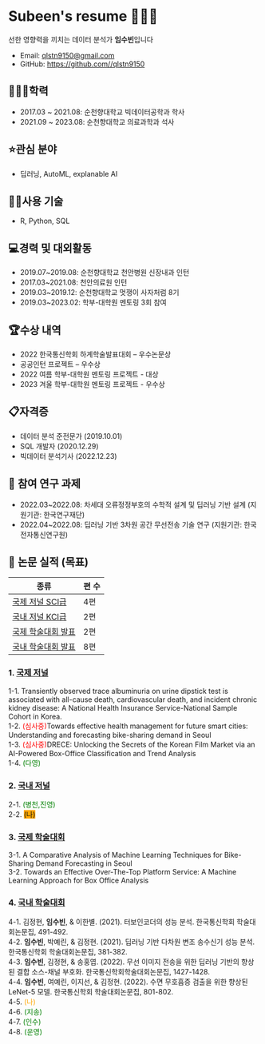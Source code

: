 # Subeen's resume 👩🏻‍💻
선한 영향력을 끼치는 데이터 분석가 **임수빈**입니다
* Email: [qlstn9150@gmail.com](qlstn9150@gmail.com)
* GitHub: https://github.com//qlstn9150

## ️👩🏻‍🎓학력
* 2017.03 ~ 2021.08: 순천향대학교 빅데이터공학과 학사
* 2021.09 ~ 2023.08: 순천향대학교 의료과학과 석사

## ⭐️관심 분야
* 딥러닝, AutoML, explanable AI

## 👍🏻사용 기술
* R, Python, SQL

## 💻경력 및 대외활동
* 2019.07~2019.08: 순천향대학교 천안병원 신장내과 인턴
* 2017.03~2021.08: 천안의료원 인턴
* 2019.03~2019.12: 순천향대학교 멋쟁이 사자처럼 8기
* 2019.03~2023.02: 학부-대학원 멘토링 3회 참여 

## 🏆수상 내역
* 2022 한국통신학회 하계학술발표대회 – 우수논문상
* 공공인턴 프로젝트 – 우수상
* 2022 여름 학부-대학원 멘토링 프로젝트 - 대상
* 2023 겨울 학부-대학원 멘토링 프로젝트 - 우수상

## 📋자격증
* 데이터 분석 준전문가 (2019.10.01)
* SQL 개발자 (2020.12.29)
* 빅데이터 분석기사 (2022.12.23)

## 📝 참여 연구 과제
* 2022.03~2022.08: 차세대 오류정정부호의 수학적 설계 및 딥러닝 기반 설계 (지원기관: 한국연구재단)
* 2022.04~2022.08: 딥러닝 기반 3차원 공간 무선전송 기술 연구 (지원기관: 한국전자통신연구원)

## 📑 논문 실적 (목표)
| 종류                                              | 편 수 |
|-------------------------------------------------|-----|
| [국제 저널 SCI급](../my_paper/international_journal) | 4편  |
| [국내 저널 KCI급](../my_paper/korea_journal)         | 2편  |
| [국제 학술대회 발표](../my_paper/international_paper)   | 2편  |
| [국내 학술대회 발표](../my_paper/korea_paper)           | 8편  |

### 1. [국제 저널](../my_paper/international_journal)
1-1. Transiently observed trace albuminuria on urine dipstick test is associated with all-cause death, cardiovascular death, and incident chronic kidney disease: A National Health Insurance Service-National Sample Cohort in Korea.  
1-2. <span style="color:red">(심사중)</span>Towards effective health management for future smart cities: Understanding and forecasting bike-sharing demand in Seoul  
1-3. <span style="color:red">(심사중)</span>DRECE: Unlocking the Secrets of the Korean Film Market via an AI-Powered Box-Office Classification and Trend Analysis  
1-4. <span style="color:green">(다영)</span> 

### 2. [국내 저널](../my_paper/korea_journal)
2-1. <span style="color:green">(병천,진영)</span>  
2-2. <span style="background-color:orange">(나)</span>  

### 3. [국제 학술대회](../my_paper/international_paper)
3-1. A Comparative Analysis of Machine Learning Techniques for Bike-Sharing Demand Forecasting in Seoul  
3-2. Towards an Effective Over-The-Top Platform Service: A Machine Learning Approach for Box Office Analysis  

### 4. [국내 학술대회](../my_paper/korea_paper)
4-1.	김정현, **임수빈**, & 이한별. (2021). 터보인코더의 성능 분석. 한국통신학회 학술대회논문집, 491-492.  
4-2.	**임수빈**, 박예린, & 김정현. (2021). 딥러닝 기반 다차원 변조 송수신기 성능 분석. 한국통신학회 학술대회논문집, 381-382.  
4-3.	**임수빈**, 김정현, & 송홍엽. (2022). 무선 이미지 전송을 위한 딥러닝 기반의 향상된 결합 소스-채널 부호화. 한국통신학회학술대회논문집, 1427-1428.  
4-4.	**임수빈**, 여예린, 이지선, & 김정현. (2022). 수면 무호흡증 검출을 위한 향상된 LeNet-5 모델. 한국통신학회 학술대회논문집, 801-802.   
4-5. <span style="color:orange">(나)</span>    
4-6. <span style="color:green">(지송)</span>    
4-7. <span style="color:green">(인수)</span>    
4-8. <span style="color:green">(운영)</span>    


